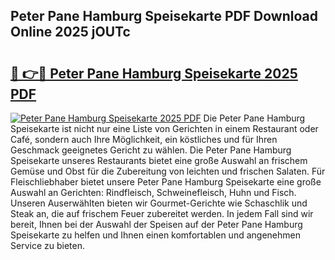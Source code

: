 ## Peter Pane Hamburg Speisekarte PDF Download Online 2025 jOUTc

# <h2><a href="http://gcctw1.nevu.top/?p=Peter+Pane+Hamburg+Speisekarte">🔗 👉🔴 Peter Pane Hamburg Speisekarte 2025 PDF</a></h2>

[![Peter Pane Hamburg Speisekarte 2025 PDF](https://i.imgur.com/dBaPXMq.png)](http://gcctw1.nevu.top/?p=Peter+Pane+Hamburg+Speisekarte)
Die Peter Pane Hamburg Speisekarte ist nicht nur eine Liste von Gerichten in einem Restaurant oder Café, sondern auch Ihre Möglichkeit, ein köstliches und für Ihren Geschmack geeignetes Gericht zu wählen. Die Peter Pane Hamburg Speisekarte unseres Restaurants bietet eine große Auswahl an frischem Gemüse und Obst für die Zubereitung von leichten und frischen Salaten. Für Fleischliebhaber bietet unsere Peter Pane Hamburg Speisekarte eine große Auswahl an Gerichten: Rindfleisch, Schweinefleisch, Huhn und Fisch. Unseren Auserwählten bieten wir Gourmet-Gerichte wie Schaschlik und Steak an, die auf frischem Feuer zubereitet werden. In jedem Fall sind wir bereit, Ihnen bei der Auswahl der Speisen auf der Peter Pane Hamburg Speisekarte zu helfen und Ihnen einen komfortablen und angenehmen Service zu bieten.
